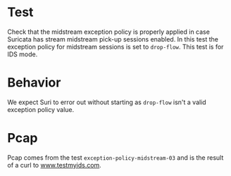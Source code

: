 # Test

Check that the midstream exception policy is properly applied in case Suricata
has stream midstream pick-up sessions enabled. In this test the exception policy
for midstream sessions is set to ``drop-flow``. This test is for IDS mode.

# Behavior

We expect Suri to error out without starting as ``drop-flow`` isn't a valid
exception policy value.

# Pcap

Pcap comes from the test ``exception-policy-midstream-03`` and is the result of a
curl to www.testmyids.com.
